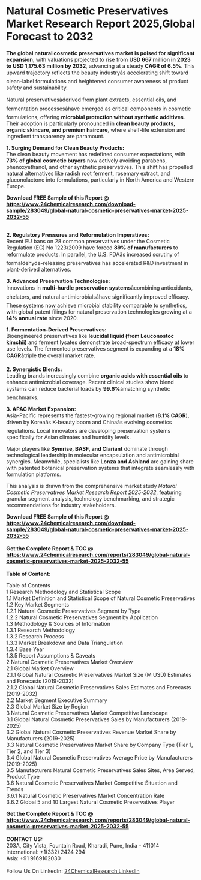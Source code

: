 <h1>Natural Cosmetic Preservatives Market Research Report 2025,Global Forecast to 2032</h1><p><strong>The global natural cosmetic preservatives market is poised for significant expansion</strong>, with valuations projected to rise from <strong>USD 667 million in 2023 to USD 1,175.63 million by 2032</strong>, advancing at a steady <strong>CAGR of 6.5%</strong>. This upward trajectory reflects the beauty industryâs accelerating shift toward clean-label formulations and heightened consumer awareness of product safety and sustainability.</p><p>Natural preservativesâderived from plant extracts, essential oils, and fermentation processesâhave emerged as critical components in cosmetic formulations, offering <strong>microbial protection without synthetic additives</strong>. Their adoption is particularly pronounced in <strong>clean beauty products, organic skincare, and premium haircare</strong>, where shelf-life extension and ingredient transparency are paramount.</p><p><strong>1. Surging Demand for Clean Beauty Products:</strong><br>
The clean beauty movement has redefined consumer expectations, with <strong>73% of global cosmetic buyers</strong> now actively avoiding parabens, phenoxyethanol, and other synthetic preservatives. This shift has propelled natural alternatives like radish root ferment, rosemary extract, and gluconolactone into formulations, particularly in North America and Western Europe.</p><div><b>Download FREE Sample of this Report @ 
            <a href="https://www.24chemicalresearch.com/download-sample/283049/global-natural-cosmetic-preservatives-market-2025-2032-55">
            https://www.24chemicalresearch.com/download-sample/283049/global-natural-cosmetic-preservatives-market-2025-2032-55</a></b></div><br><p><strong>2. Regulatory Pressures and Reformulation Imperatives:</strong><br>
Recent EU bans on 28 common preservatives under the Cosmetic Regulation (EC) No 1223/2009 have forced <strong>89% of manufacturers</strong> to reformulate products. In parallel, the U.S. FDAâs increased scrutiny of formaldehyde-releasing preservatives has accelerated R&amp;D investment in plant-derived alternatives.</p><p><strong>3. Advanced Preservation Technologies:</strong><br>
Innovations in <strong>multi-hurdle preservation systems</strong>âcombining antioxidants, chelators, and natural antimicrobialsâhave significantly improved efficacy. These systems now achieve microbial stability comparable to synthetics, with global patent filings for natural preservation technologies growing at a <strong>14% annual rate</strong> since 2020.</p><p><strong>1. Fermentation-Derived Preservatives:</strong><br>
Bioengineered preservatives like <strong>leucidal liquid (from Leuconostoc kimchii)</strong> and ferment lysates demonstrate broad-spectrum efficacy at lower use levels. The fermented preservatives segment is expanding at a <strong>18% CAGR</strong>âtriple the overall market rate.</p><p><strong>2. Synergistic Blends:</strong><br>
Leading brands increasingly combine <strong>organic acids with essential oils</strong> to enhance antimicrobial coverage. Recent clinical studies show blend systems can reduce bacterial loads by <strong>99.6%</strong>âmatching synthetic benchmarks.</p><p><strong>3. APAC Market Expansion:</strong><br>
Asia-Pacific represents the fastest-growing regional market (<strong>8.1% CAGR</strong>), driven by Koreaâs K-beauty boom and Chinaâs evolving cosmetics regulations. Local innovators are developing preservation systems specifically for Asian climates and humidity levels.</p><p>Major players like <strong>Symrise, BASF, and Clariant</strong> dominate through technological leadership in molecular encapsulation and antimicrobial synergies. Meanwhile, specialists like <strong>Lonza and Ashland</strong> are gaining share with patented botanical preservation systems that integrate seamlessly with formulation platforms.</p><p>This analysis is drawn from the comprehensive market study <em>Natural Cosmetic Preservatives Market Research Report 2025-2032</em>, featuring granular segment analysis, technology benchmarking, and strategic recommendations for industry stakeholders.</p><div><b>Download FREE Sample of this Report @ 
            <a href="https://www.24chemicalresearch.com/download-sample/283049/global-natural-cosmetic-preservatives-market-2025-2032-55">
            https://www.24chemicalresearch.com/download-sample/283049/global-natural-cosmetic-preservatives-market-2025-2032-55</a></b></div><br><div><b>Get the Complete Report & TOC @ 
            <a href="https://www.24chemicalresearch.com/reports/283049/global-natural-cosmetic-preservatives-market-2025-2032-55">
            https://www.24chemicalresearch.com/reports/283049/global-natural-cosmetic-preservatives-market-2025-2032-55</a></b></div><br>
            <b>Table of Content:</b><p>Table of Contents<br />
1 Research Methodology and Statistical Scope<br />
1.1 Market Definition and Statistical Scope of Natural Cosmetic Preservatives<br />
1.2 Key Market Segments<br />
1.2.1 Natural Cosmetic Preservatives Segment by Type<br />
1.2.2 Natural Cosmetic Preservatives Segment by Application<br />
1.3 Methodology & Sources of Information<br />
1.3.1 Research Methodology<br />
1.3.2 Research Process<br />
1.3.3 Market Breakdown and Data Triangulation<br />
1.3.4 Base Year<br />
1.3.5 Report Assumptions & Caveats<br />
2 Natural Cosmetic Preservatives Market Overview<br />
2.1 Global Market Overview<br />
2.1.1 Global Natural Cosmetic Preservatives Market Size (M USD) Estimates and Forecasts (2019-2032)<br />
2.1.2 Global Natural Cosmetic Preservatives Sales Estimates and Forecasts (2019-2032)<br />
2.2 Market Segment Executive Summary<br />
2.3 Global Market Size by Region<br />
3 Natural Cosmetic Preservatives Market Competitive Landscape<br />
3.1 Global Natural Cosmetic Preservatives Sales by Manufacturers (2019-2025)<br />
3.2 Global Natural Cosmetic Preservatives Revenue Market Share by Manufacturers (2019-2025)<br />
3.3 Natural Cosmetic Preservatives Market Share by Company Type (Tier 1, Tier 2, and Tier 3)<br />
3.4 Global Natural Cosmetic Preservatives Average Price by Manufacturers (2019-2025)<br />
3.5 Manufacturers Natural Cosmetic Preservatives Sales Sites, Area Served, Product Type<br />
3.6 Natural Cosmetic Preservatives Market Competitive Situation and Trends<br />
3.6.1 Natural Cosmetic Preservatives Market Concentration Rate<br />
3.6.2 Global 5 and 10 Largest Natural Cosmetic Preservatives Player</p><div><b>Get the Complete Report & TOC @ 
            <a href="https://www.24chemicalresearch.com/reports/283049/global-natural-cosmetic-preservatives-market-2025-2032-55">
            https://www.24chemicalresearch.com/reports/283049/global-natural-cosmetic-preservatives-market-2025-2032-55</a></b></div><br><b>CONTACT US:</b><br>
            203A, City Vista, Fountain Road, Kharadi, Pune, India - 411014<br>
            International: +1(332) 2424 294<br>
            Asia: +91 9169162030 <br><br>
            Follow Us On LinkedIn: <a href="https://www.linkedin.com/company/24chemicalresearch/">24ChemicalResearch LinkedIn</a>